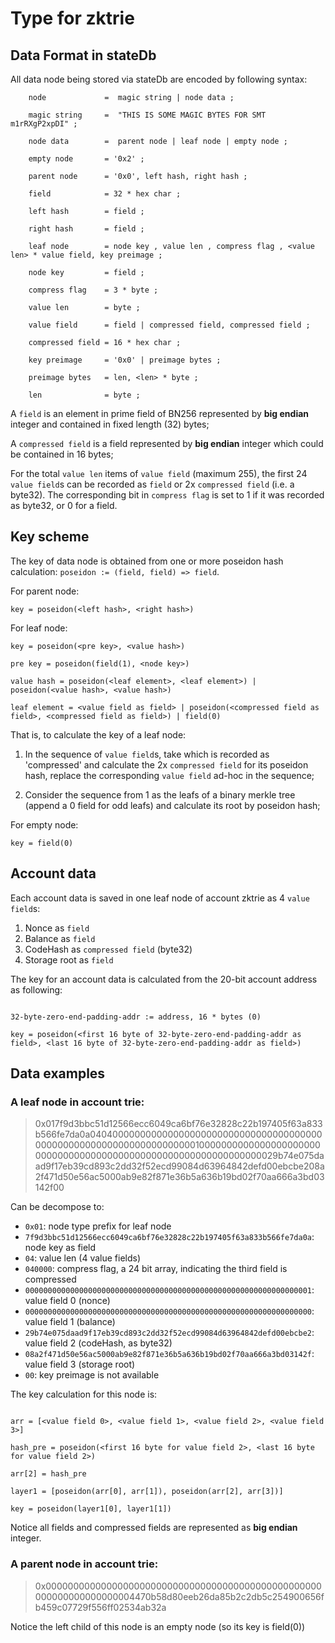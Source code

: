 # Type for zktrie

## Data Format in stateDb

All data node being stored via stateDb are encoded by following syntax:

``` EBNF
    node             =  magic string | node data ;

    magic string     =  "THIS IS SOME MAGIC BYTES FOR SMT m1rRXgP2xpDI" ;

    node data        =  parent node | leaf node | empty node ;

    empty node       = '0x2' ;

    parent node      = '0x0', left hash, right hash ;

    field            = 32 * hex char ;

    left hash        = field ;

    right hash       = field ;

    leaf node        = node key , value len , compress flag , <value len> * value field, key preimage ;

    node key         = field ;

    compress flag    = 3 * byte ;

    value len        = byte ;

    value field      = field | compressed field, compressed field ;

    compressed field = 16 * hex char ;

    key preimage     = '0x0' | preimage bytes ;

    preimage bytes   = len, <len> * byte ;

    len              = byte ;
```

A `field` is an element in prime field of BN256 represented by **big endian** integer and contained in fixed length (32) bytes;

A `compressed field` is a field represented by **big endian** integer which could be contained in 16 bytes;

For the total `value len` items of `value field` (maximum 255), the first 24 `value field`s can be recorded as `field` or 2x `compressed field` (i.e. a byte32). The corresponding bit in `compress flag` is set to 1 if it was recorded as byte32, or 0 for a field.

## Key scheme

The key of data node is obtained from one or more poseidon hash calculation: `poseidon := (field, field) => field`.

For parent node:

```
key = poseidon(<left hash>, <right hash>)
```

For leaf node:

```
key = poseidon(<pre key>, <value hash>)

pre key = poseidon(field(1), <node key>)

value hash = poseidon(<leaf element>, <leaf element>) | poseidon(<value hash>, <value hash>)

leaf element = <value field as field> | poseidon(<compressed field as field>, <compressed field as field>) | field(0)

```

That is, to calculate the key of a leaf node:

1. In the sequence of `value field`s, take which is recorded as 'compressed' and calculate the 2x `compressed field` for its poseidon hash, replace the corresponding `value field` ad-hoc in the sequence;

2. Consider the sequence from 1 as the leafs of a binary merkle tree (append a 0 field for odd leafs) and calculate its root by poseidon hash;

For empty node:

```
key = field(0)
```

## Account data

Each account data is saved in one leaf node of account zktrie as 4 `value field`s:

1. Nonce as `field`
2. Balance as `field`
3. CodeHash as `compressed field` (byte32)
4. Storage root as `field`

The key for an account data is calculated from the 20-bit account address as following:

```

32-byte-zero-end-padding-addr := address, 16 * bytes (0)

key = poseidon(<first 16 byte of 32-byte-zero-end-padding-addr as field>, <last 16 byte of 32-byte-zero-end-padding-addr as field>)

```

## Data examples

### A leaf node in account trie:

> 0x017f9d3bbc51d12566ecc6049ca6bf76e32828c22b197405f63a833b566fe7da0a040400000000000000000000000000000000000000000000000000000000000000000001000000000000000000000000000000000000000000000000000000000000000029b74e075daad9f17eb39cd893c2dd32f52ecd99084d63964842defd00ebcbe208a2f471d50e56ac5000ab9e82f871e36b5a636b19bd02f70aa666a3bd03142f00

Can be decompose to:

+ `0x01`: node type prefix for leaf node
+ `7f9d3bbc51d12566ecc6049ca6bf76e32828c22b197405f63a833b566fe7da0a`: node key as field
+ `04`: value len (4 value fields)
+ `040000`: compress flag, a 24 bit array, indicating the third field is compressed
+ `0000000000000000000000000000000000000000000000000000000000000001`: value field 0 (nonce)
+ `0000000000000000000000000000000000000000000000000000000000000000`: value field 1 (balance)
+ `29b74e075daad9f17eb39cd893c2dd32f52ecd99084d63964842defd00ebcbe2`: value field 2 (codeHash, as byte32)
+ `08a2f471d50e56ac5000ab9e82f871e36b5a636b19bd02f70aa666a3bd03142f`: value field 3 (storage root)
+ `00`: key preimage is not available

The key calculation for this node is:

```

arr = [<value field 0>, <value field 1>, <value field 2>, <value field 3>]

hash_pre = poseidon(<first 16 byte for value field 2>, <last 16 byte for value field 2>)

arr[2] = hash_pre

layer1 = [poseidon(arr[0], arr[1]), poseidon(arr[2], arr[3])]

key = poseidon(layer1[0], layer1[1])

```

Notice all fields and compressed fields are represented as **big endian** integer.

### A parent node in account trie:

> 0x00000000000000000000000000000000000000000000000000000000000000000004470b58d80eeb26da85b2c2db5c254900656fb459c07729f556ff02534ab32a

Notice the left child of this node is an empty node (so its key is field(0))

